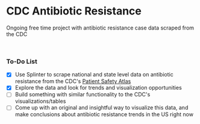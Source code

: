 # CDC Antibiotic Resistance
Ongoing free time project with antibiotic resistance case data scraped from the CDC 

<br>

### To-Do List
- [x] Use Splinter to scrape national and state level data on antibiotic resistance from the CDC's [Patient Safety Atlas](https://gis.cdc.gov/grasp/PSA/StateSummary.html) 
- [x] Explore the data and look for trends and visualization opportunities
- [ ] Build something with similar functionality to the CDC's visualizations/tables 
- [ ] Come up with an original and insightful way to visualize this data, and make conclusions about antibiotic resistance trends in the US right now
